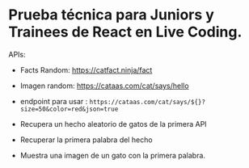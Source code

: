# Prueba técnica para Juniors y Trainees de React en Live Coding.

APIs:

- Facts Random: https://catfact.ninja/fact

- Imagen random: https://cataas.com/cat/says/hello

- endpoint para usar : `https://cataas.com/cat/says/${}?size=50&color=red&json=true`

- Recupera un hecho aleatorio de gatos de la primera API

- Recuperar la primera palabra del hecho
 
- Muestra una imagen de un gato con la primera palabra.
